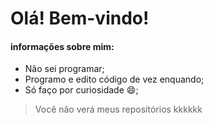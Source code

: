 # Olá! Bem-vindo!
#### informações sobre mim:
- Não sei programar;
- Programo e edito código de vez enquando;
- Só faço por curiosidade 😄;
> Você não verá meus repositórios kkkkkk
